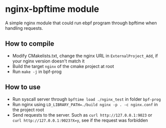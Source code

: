 # nginx-bpftime module

A simple nginx module that could run ebpf program through bpftime when handling requests.

## How to compile

- Modify CMakelists.txt, change the nginx URL in `ExternalProject_Add`, if your nginx version doesn't match it
- Build the target `nginx` of the cmake project at root
- Run `make -j` in bpf-prog
## How to use
- Run syscall server through `bpftime load ./nginx_test` in folder `bpf-prog`
- Run nginx using `LD_LIBRARY_PATH=./build nginx -p . -c nginx.conf` in the project root
- Send requests to the server. Such as `curl http://127.0.0.1:9023` or `curl http://127.0.0.1:9023?X=y`, see if the request was forbidden
